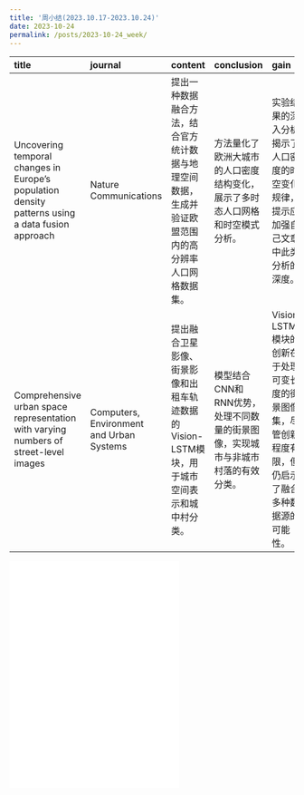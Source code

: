 ```yaml
---
title: '周小结(2023.10.17-2023.10.24)'
date: 2023-10-24
permalink: /posts/2023-10-24_week/
---
```

| title                                                                                            | journal                                  | content                                                                                              | conclusion                                                                     | gain                                                                                                    |
|:-------------------------------------------------------------------------------------------------|:-----------------------------------------|:-----------------------------------------------------------------------------------------------------|:-------------------------------------------------------------------------------|:--------------------------------------------------------------------------------------------------------|
| Uncovering temporal changes in Europe’s population density patterns using a data fusion approach | Nature Communications                    | 提出一种数据融合方法，结合官方统计数据与地理空间数据，生成并验证欧盟范围内的高分辨率人口网格数据集。 | 方法量化了欧洲大城市的人口密度结构变化，展示了多时态人口网格和时空模式分析。   | 实验结果的深入分析揭示了人口密度的时空变化规律，提示应加强自己文章中此类分析的深度。                    |
| Comprehensive urban space representation with varying numbers of street-level images             | Computers, Environment and Urban Systems | 提出融合卫星影像、街景影像和出租车轨迹数据的Vision-LSTM模块，用于城市空间表示和城中村分类。          | 模型结合CNN和RNN优势，处理不同数量的街景图像，实现城市与非城市村落的有效分类。 | Vision-LSTM模块的创新在于处理可变长度的街景图像集，尽管创新程度有限，但仍启示了融合多种数据源的可能性。 |

<embed src="/files/post/2023-10-24-week.pdf" type="application/pdf" height="400px" />
    